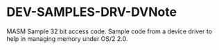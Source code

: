 # DEV-SAMPLES-DRV-DVNote
MASM Sample 32 bit access code. Sample code from a device driver to help in managing memory under OS/2 2.0.
